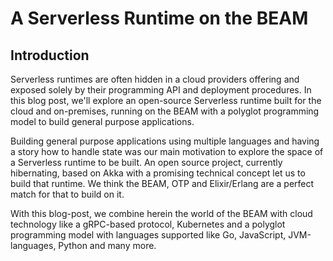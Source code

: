 # A Serverless Runtime on the BEAM

## Introduction

Serverless runtimes are often hidden in a cloud providers offering and exposed solely by their programming API and
deployment procedures. In this blog post, we'll explore an open-source Serverless runtime built for the cloud and
on-premises, running on the BEAM with a polyglot programming model to build general purpose applications.

Building general purpose applications using multiple languages and having a story how to handle state was our main
motivation to explore the space of a Serverless runtime to be built. An open source project, currently hibernating,
based on Akka with a promising technical concept let us to build that runtime. We think the BEAM, OTP and Elixir/Erlang
are a perfect match for that to build on it.

With this blog-post, we combine herein the world of the BEAM with cloud technology like a gRPC-based protocol,
Kubernetes and a polyglot programming model with languages supported like Go, JavaScript, JVM-languages, Python and many
more.
